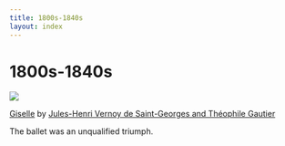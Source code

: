 ```yaml
---
title: 1800s-1840s
layout: index
---
```


<h1 class ="title1">1800s-1840s</h1>

<div class = "year_gallery">

  <div class="year_grid_cell">
    <a href="{{ site.baseurl }}/exhibits/dance/giselle.html"><img src="https://upload.wikimedia.org/wikipedia/commons/thumb/1/1f/Carlotta_Grisi_in_the_title_role_of_Giselle%2C_1842.jpg/816px-Carlotta_Grisi_in_the_title_role_of_Giselle%2C_1842.jpg" class="gallery_thumb"></a>
    <p class = "caption"><a href="{{ site.baseurl }}/exhibits/dance/giselle.html">Giselle</a> by <a href="https://en.wikipedia.org/wiki/Jules-Henri_Vernoy_de_Saint-Georges">Jules-Henri Vernoy de Saint-Georges and Théophile Gautier</a></p>
    <p class = "brief1">The ballet was an unqualified triumph.</p>
  </div>

</div>